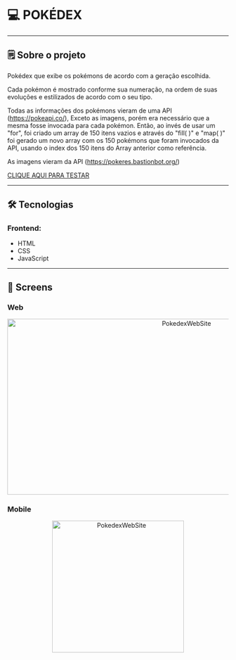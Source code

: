

# 💻 POKÉDEX

---

## 🗒️ Sobre o projeto

Pokédex que exibe os pokémons de acordo com a geração escolhida.

Cada pokémon é mostrado conforme sua numeração, na ordem de suas evoluções e estilizados de acordo com o seu tipo.

Todas as informações dos pokémons vieram de uma API (https://pokeapi.co/), Exceto as imagens, porém era necessário que a mesma fosse invocada para cada pokémon. Então, ao invés de usar um "for", foi criado um array de 150 itens vazios e através do "fill( )" e "map( )" foi gerado um novo array com os 150 pokémons que foram invocados da API, usando o index dos 150 itens do Array anterior como referência.

As imagens vieram da API (https://pokeres.bastionbot.org/)

<a href="https://vleonecezar.github.io/pokedex/">CLIQUE AQUI PARA TESTAR</a>

---

## 🛠 Tecnologias

### Frontend:

-   HTML
-   CSS
-   JavaScript

---

## 🎨 Screens

### Web

<p align="center" style="display: flex; align-items: flex-start; justify-content: center;">
  <img alt="PokedexWebSite" src="./assets/readme/web-gif.gif" width="800px" height="400px">
</p>

### Mobile

<p align="center" style="display: flex; align-items: flex-start; justify-content: center;">
  <img alt="PokedexWebSite" src="./assets/readme/mobile-gif.gif" width="300px">
</p>
